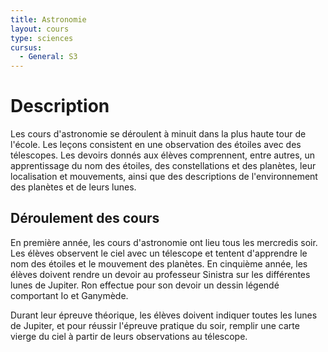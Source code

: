 ```yaml
---
title: Astronomie
layout: cours
type: sciences
cursus:
  - General: S3
---
```


# Description

Les cours d'astronomie se déroulent à minuit dans la plus haute tour de l'école. Les leçons consistent en une observation des étoiles avec des télescopes. Les devoirs donnés aux élèves comprennent, entre autres, un apprentissage du nom des étoiles, des constellations et des planètes, leur localisation et mouvements, ainsi que des descriptions de l'environnement des planètes et de leurs lunes.

## Déroulement des cours

En première année, les cours d'astronomie ont lieu tous les mercredis soir. Les élèves observent le ciel avec un télescope et tentent d'apprendre le nom des étoiles et le mouvement des planètes. En cinquième année, les élèves doivent rendre un devoir au professeur Sinistra sur les différentes lunes de Jupiter. Ron effectue pour son devoir un dessin légendé comportant Io et Ganymède.

Durant leur épreuve théorique, les élèves doivent indiquer toutes les lunes de Jupiter, et pour réussir l'épreuve pratique du soir, remplir une carte vierge du ciel à partir de leurs observations au télescope.